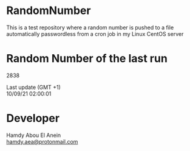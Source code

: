 # RandomNumber    
This is a test repository where a random number is pushed to a file automatically passwordless from a cron job in my Linux CentOS server    
# Random Number of the last run   
2838
      
Last update (GMT +1)    
10/09/21 02:00:01
# Developer    
Hamdy Abou El Anein   
hamdy.aea@protonmail.com
